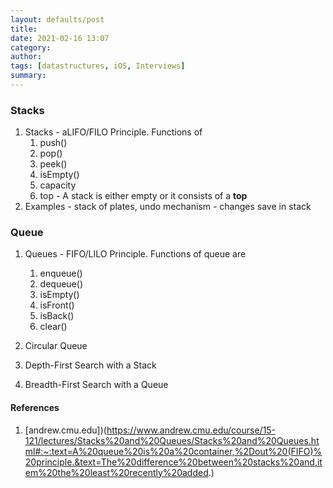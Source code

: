 ```yaml
---
layout: defaults/post
title: 
date: 2021-02-16 13:07
category: 
author: 
tags: [datastructures, iOS, Interviews]
summary: 
---
```


### Stacks
1. Stacks - aLIFO/FILO Principle. Functions of 
    1. push()
    1. pop()
    1. peek()
    1. isEmpty()
    1. capacity
    1. top - A stack is either empty or it consists of a **top** 
1. Examples - stack of plates, undo mechanism - changes save in stack

### Queue
1. Queues - FIFO/LILO Principle. Functions of queue are
    1. enqueue()
    1. dequeue()
    1. isEmpty()
    1. isFront()
    1. isBack()
    1. clear()
1. Circular Queue 

1. Depth-First Search with a Stack
1. Breadth-First Search with a Queue



#### References
1. [andrew.cmu.edu])(https://www.andrew.cmu.edu/course/15-121/lectures/Stacks%20and%20Queues/Stacks%20and%20Queues.html#:~:text=A%20queue%20is%20a%20container,%2Dout%20(FIFO)%20principle.&text=The%20difference%20between%20stacks%20and,item%20the%20least%20recently%20added.)